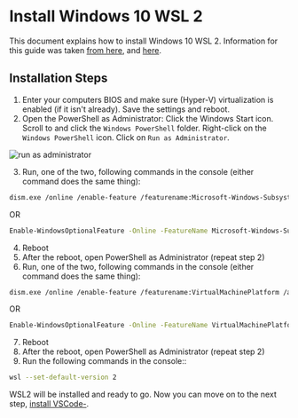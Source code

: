 # Install Windows 10 WSL 2

This document explains how to install Windows 10 WSL 2. Information for this guide was taken [from here](https://www.tecklyfe.com/how-to-enable-wsl2-on-windows-10/), and [here](https://www.windowscentral.com/how-install-wsl2-windows-10).

## Installation Steps

1. Enter your computers BIOS and make sure (Hyper-V) virtualization is enabled (if it isn't already). Save the settings and reboot.
2. Open the PowerShell as Administrator: Click the Windows Start icon. Scroll to and click the `Windows PowerShell` folder. Right-click on the `Windows PowerShell` icon. Click on `Run as Administrator`. 

![run as administrator](https://user-images.githubusercontent.com/516548/112900455-27690980-90a9-11eb-9d0f-0d9f898070a1.png)

3. Run, one of the two, following commands in the console (either command does the same thing):

```sh
dism.exe /online /enable-feature /featurename:Microsoft-Windows-Subsystem-Linux /all /norestart
```
OR

```sh
Enable-WindowsOptionalFeature -Online -FeatureName Microsoft-Windows-Subsystem-Linux
```

4. Reboot
5. After the reboot, open PowerShell as Administrator (repeat step 2)
6. Run, one of the two, following commands in the console (either command does the same thing):

```sh
dism.exe /online /enable-feature /featurename:VirtualMachinePlatform /all /norestart
```
OR 

```sh
Enable-WindowsOptionalFeature -Online -FeatureName VirtualMachinePlatform
```

7. Reboot
8. After the reboot, open PowerShell as Administrator (repeat step 2) 
9. Run the following commands in the console::

```sh
wsl --set-default-version 2
```

WSL2 will be installed and ready to go. Now you can move on to the next step, [install VSCode-](https://github.com/scott-knight/ubuntu-on-windows-setup/blob/main/install-vscode.md).

